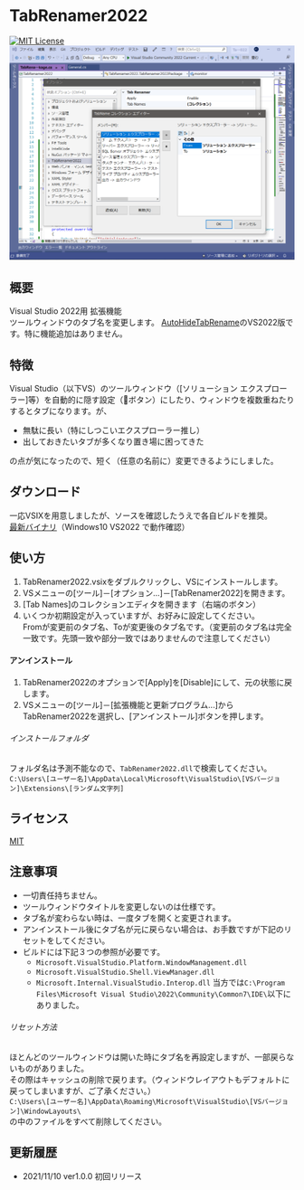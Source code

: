 # TabRenamer2022
[![MIT License](http://img.shields.io/badge/license-MIT-blue.svg)](LICENSE)  
![アプリスクリーンショット](AppImage.png)

## 概要
Visual Studio 2022用 拡張機能  
ツールウィンドウのタブ名を変更します。
[AutoHideTabRename](https://github.com/TN8001/AutoHideTabRename)のVS2022版です。特に機能追加はありません。

## 特徴
Visual Studio（以下VS）のツールウィンドウ（[ソリューション エクスプローラー]等）を自動的に隠す設定（📌ボタン）にしたり、ウィンドウを複数重ねたりするとタブになります。が、
* 無駄に長い（特にしつこいエクスプローラー推し）
* 出しておきたいタブが多くなり置き場に困ってきた

の点が気になったので、短く（任意の名前に）変更できるようにしました。  

## ダウンロード
一応VSIXを用意しましたが、ソースを確認したうえで各自ビルドを推奨。  
[最新バイナリ](/../../releases/download/v1.0.0/TabRenamer2022.vsix)（Windows10 VS2022 で動作確認）

## 使い方
1. TabRenamer2022.vsixをダブルクリックし、VSにインストールします。
2. VSメニューの[ツール]－[オプション...]－[TabRenamer2022]を開きます。
3. [Tab Names]のコレクションエディタを開きます（右端のボタン）
4. いくつか初期設定が入っていますが、お好みに設定してください。  
 Fromが変更前のタブ名、Toが変更後のタブ名です。（変更前のタブ名は完全一致です。先頭一致や部分一致ではありませんので注意してください）

#### アンインストール
1. TabRenamer2022のオプションで[Apply]を[Disable]にして、元の状態に戻します。
2. VSメニューの[ツール]－[拡張機能と更新プログラム...]からTabRenamer2022を選択し、\[アンインストール]ボタンを押します。

###### インストールフォルダ
フォルダ名は予測不能なので、`TabRenamer2022.dll`で検索してください。  
`C:\Users\[ユーザー名]\AppData\Local\Microsoft\VisualStudio\[VSバージョン]\Extensions\[ランダム文字列]`


## ライセンス
[MIT](LICENSE)

## 注意事項
* 一切責任持ちません。
* ツールウィンドウタイトルを変更しないのは仕様です。
* タブ名が変わらない時は、一度タブを開くと変更されます。
* アンインストール後にタブ名が元に戻らない場合は、お手数ですが下記のリセットをしてください。
* ビルドには下記３つの参照が必要です。
  * `Microsoft.VisualStudio.Platform.WindowManagement.dll`
  * `Microsoft.VisualStudio.Shell.ViewManager.dll`  
  * `Microsoft.Internal.VisualStudio.Interop.dll`
    当方では`C:\Program Files\Microsoft Visual Studio\2022\Community\Common7\IDE\`以下にありました。

###### リセット方法
ほとんどのツールウィンドウは開いた時にタブ名を再設定しますが、一部戻らないものがありました。  
その際はキャッシュの削除で戻ります。（ウィンドウレイアウトもデフォルトに戻ってしまいますが、ご了承ください。）  
`C:\Users\[ユーザー名]\AppData\Roaming\Microsoft\VisualStudio\[VSバージョン]\WindowLayouts\`  
の中のファイルをすべて削除してください。

## 更新履歴
* 2021/11/10 ver1.0.0 初回リリース